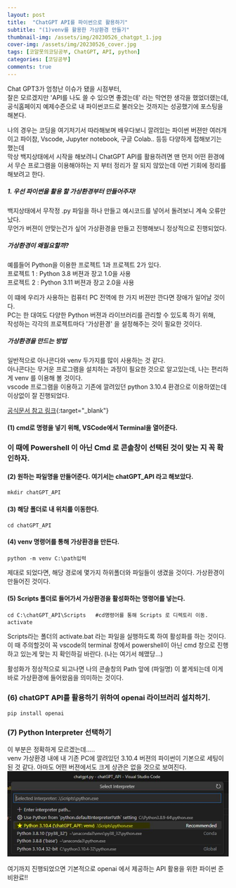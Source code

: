 ```yaml
---
layout: post
title:  "ChatGPT API를 파이썬으로 활용하기"
subtitle: "(1)venv를 활용한 가상환경 만들기"
thumbnail-img: /assets/img/20230526_chatgpt_1.jpg
cover-img: /assets/img/20230526_cover.jpg
tags: [코알못의코딩공부, ChatGPT, API, python]
categories: [코딩공부]
comments: true
---
```


Chat GPT3가 엄청난 이슈가 됐을 시점부터,<br>
잘은 모르겠지만 'API를 나도 쓸 수 있으면 좋겠는데' 라는 막연한 생각을 했었더랬는데,<br>
공식홈페이지 예제수준으로 내 파이썬코드로 불러오는 것까지는 성공했기에 포스팅을 해본다. <br>

나의 경우는 코딩을 여기저기서 따라해보며 배우다보니
깔려있는 파이썬 버젼만 여러개이고 파이참, Vscode, Jupyter notebook, 구글 Colab.. 등등 다양하게 접해보기는 했는데<br>
막상 백지상태에서 시작을 해보려니 ChatGPT API를 활용하려면 맨 먼저 어떤 환경에서 무슨 프로그램을 이용해야하는 지 부터 정리가 잘 되지 않았는데 이번 기회에 정리를 해보려고 한다. 

   
##### 1. 우선 파이썬을 활용 할 가상환경부터 만들어주자! 

백지상태에서 무작정 .py 파일을 하나 만들고 예시코드를 넣어서 돌려보니 계속 오류만 났다. <br>
무언가 버젼이 안맞는건가 싶어 가상환경을 만들고 진행해보니 정상적으로 진행되었다. 

##### 가상환경이 왜필요할까? 
예를들어 Python을 이용한 프로젝트 1과  프로젝트 2가 있다. <br>
프로젝트 1 : Python 3.8 버젼과 장고 1.0을 사용<br>
프로젝트 2 : Python 3.11 버젼과 장고 2.0을 사용 <br>

이 떄에 우리가 사용하는 컴퓨터 PC 전역에 한 가지 버젼만 깐다면 장애가 일어날 것이다. <br>
PC는 한 대여도 다양한 Python 버젼과 라이브러리를 관리할 수 있도록 하기 위해,<br>
작성하는 각각의 프로젝트마다 '가상환경' 을 설정해주는 것이 필요한 것이다. 

##### 가상환경을 만드는 방법 
일반적으로 아나콘다와 venv 두가지를 많이 사용하는 것 같다. <br>
아나콘다는 무거운 프로그램을 설치하는 과정이 필요한 것으로 알고있는데, 나는 편리하게 venv 를 이용해 볼 것이다. <br>
vscode 프로그램을 이용하고 기존에 깔려있던 python 3.10.4 환경으로 이용하였는데 이상없이 잘 진행되었다. 


[공식문서 참고 링크]("https://docs.python.org/ko/3/library/venv.html"){:target="_blank"}

#### (1) cmd로 명령을 넣기 위해, VSCode에서 Terminal을 열어준다. 
###    이 때에 Powershell 이 아닌 Cmd 로 콘솔창이 선택된 것이 맞는 지 꼭 확인하자. 

#### (2) 원하는 파일명을 만들어준다. 여기서는 chatGPT_API 라고 해보았다. 
```
mkdir chatGPT_API
```

#### (3) 해당 폴더로 내 위치를 이동한다. 
```
cd chatGPT_API
```

#### (4) venv 명령어를 통해 가상환경을 만든다. 
```
python -m venv C:\path입력
```

제대로 되었다면, 해당 경로에 몇가지 하위폴더와 파일들이 생겼을 것이다. 
가상환경이 만들어진 것이다. 

#### (5) Scripts 폴더로 들어가서 가상환경을 활성화하는 명령어를 넣는다. 
```
cd C:\chatGPT_API\Scripts   #cd명령어를 통해 Scripts 로 디렉토리 이동. 
activate 
```

Scripts라는 폴더의  activate.bat 라는 파일을 실행하도록 하여 활성화를 하는 것이다.
이 때 주의할것이 꼭 vscode의 terminal 창에서 powershell이 아닌 cmd 창으로 진행하고 있는게 맞는 지 확인하길 바란다. (나는 여기서 헤맸당...)

활성화가 정상적으로 되고나면 나의 콘솔창의 Path  앞에 (파일명) 이 붙게되는데
이게 바로 가상환경에 들어왔음을 의미하는 것이다.  

### (6) chatGPT API를 활용하기 위하여 openai 라이브러리 설치하기. 
```
pip install openai
```

### (7) Python Interpreter 선택하기
이 부분은 정확하게 모르겠는데..... <br>
venv 가상환경 내에 내 기존 PC에 깔려있던 3.10.4 버젼의 파이썬이 기본으로 세팅이 된 것 같다. 
아마도 어떤 버젼에서도 크게 상관은 없을 것으로 보여진다.  
![캡쳐1](/assets/img/20230526_chatgpt_2.JPG)<br>


여기까지 진행되었으면 기본적으로 openai 에서 제공하는 API 활용을 위한 파이썬 준비완료!! 


